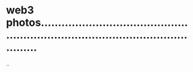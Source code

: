 # web3 photos.........................................................................................................
..
